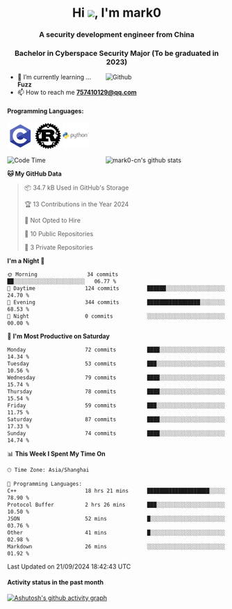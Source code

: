 <h1 align="center">Hi <img src="https://raw.githubusercontent.com/iampavangandhi/iampavangandhi/master/gifs/Hi.gif" width="30px">, I'm mark0</h1>

<h3 align="center">A security development engineer from China</h3>
<h3 align="center">Bachelor in Cyberspace Security Major (To be graduated in 2023)</h3>

<img width="55%" align="right" alt="Github" src="https://raw.githubusercontent.com/onimur/.github/master/.resources/git-header.svg" />

<!-- - 🔭 I’m currently working on **vKarma Webapp** -->
<!-- - 💬 Ask me about ... **Web Develpoment** -->
<!-- - 😄 Employement ... **Open for intern opportunities** -->
<!-- - ⚡ Fun fact ... **Anime**❤ -->
- 🌱 I’m currently learning ... **Fuzz**
- 📫 How to reach me **757410129@qq.com**
<!-- - 📨 Or reach me **757410129@qq.com** -->

<h4>Programming Languages: </h4>
<p align="left">
 <img style="margin: auto;" src="https://raw.githubusercontent.com/sachinverma53121/sachinverma53121/master/icons/c.png" alt=c width="60" height="60"/>
 <img style="margin: auto;" src="https://raw.githubusercontent.com/mark0-cn/blog_img/master/img/202309031232124.png" alt=cplusplus width="60" height="60"/>
 <img style="margin: auto;" src="https://raw.githubusercontent.com/sachinverma53121/sachinverma53121/master/icons/python.png" alt=python width="60" height="60"/>
</p>


<img width="55%" align="right" alt="mark0-cn's github stats" src="https://github-readme-stats.vercel.app/api?username=mark0-cn&show_icons=true&hide_border=true" />

<!--START_SECTION:waka-->
![Code Time](http://img.shields.io/badge/Code%20Time-2%2C603%20hrs%2042%20mins-blue)

**🐱 My GitHub Data** 

> 📦 34.7 kB Used in GitHub's Storage 
 > 
> 🏆 13 Contributions in the Year 2024
 > 
> 🚫 Not Opted to Hire
 > 
> 📜 10 Public Repositories 
 > 
> 🔑 3 Private Repositories 
 > 
**I'm a Night 🦉** 

```text
🌞 Morning                34 commits          ██░░░░░░░░░░░░░░░░░░░░░░░   06.77 % 
🌆 Daytime                124 commits         ██████░░░░░░░░░░░░░░░░░░░   24.70 % 
🌃 Evening                344 commits         █████████████████░░░░░░░░   68.53 % 
🌙 Night                  0 commits           ░░░░░░░░░░░░░░░░░░░░░░░░░   00.00 % 
```
📅 **I'm Most Productive on Saturday** 

```text
Monday                   72 commits          ████░░░░░░░░░░░░░░░░░░░░░   14.34 % 
Tuesday                  53 commits          ███░░░░░░░░░░░░░░░░░░░░░░   10.56 % 
Wednesday                79 commits          ████░░░░░░░░░░░░░░░░░░░░░   15.74 % 
Thursday                 78 commits          ████░░░░░░░░░░░░░░░░░░░░░   15.54 % 
Friday                   59 commits          ███░░░░░░░░░░░░░░░░░░░░░░   11.75 % 
Saturday                 87 commits          ████░░░░░░░░░░░░░░░░░░░░░   17.33 % 
Sunday                   74 commits          ████░░░░░░░░░░░░░░░░░░░░░   14.74 % 
```


📊 **This Week I Spent My Time On** 

```text
🕑︎ Time Zone: Asia/Shanghai

💬 Programming Languages: 
C++                      18 hrs 21 mins      ████████████████████░░░░░   78.90 % 
Protocol Buffer          2 hrs 26 mins       ███░░░░░░░░░░░░░░░░░░░░░░   10.50 % 
JSON                     52 mins             █░░░░░░░░░░░░░░░░░░░░░░░░   03.76 % 
Other                    41 mins             █░░░░░░░░░░░░░░░░░░░░░░░░   02.98 % 
Markdown                 26 mins             ░░░░░░░░░░░░░░░░░░░░░░░░░   01.92 % 
```


 Last Updated on 21/09/2024 18:42:43 UTC
<!--END_SECTION:waka-->

<h4>Activity status in the past month</h4>

[![Ashutosh's github activity graph](https://github-readme-activity-graph.vercel.app/graph?username=mark0-cn&theme=dracula)](https://github.com/ashutosh00710/github-readme-activity-graph)

<!--
**mark0-cn/mark0-cn** is a ✨ _special_ ✨ repository because its `README.md` (this file) appears on your GitHub profile.

Here are some ideas to get you started:

- 🔭 I’m currently working on ...
- 🌱 I’m currently learning ...
- 👯 I’m looking to collaborate on ...
- 🤔 I’m looking for help with ...
- 💬 Ask me about ...
- 📫 How to reach me: ...
- 😄 Pronouns: ...
- ⚡ Fun fact: ...
-->
